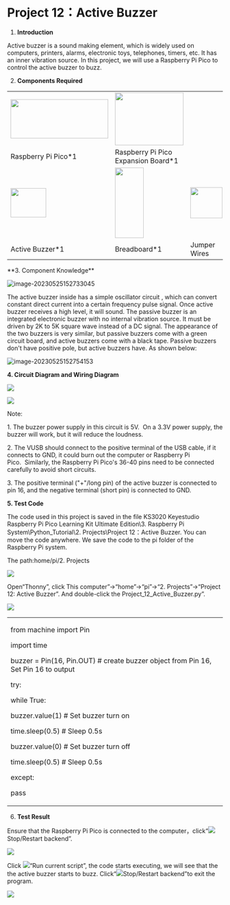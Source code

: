 # Project 12：Active Buzzer

1.  **Introduction**

Active buzzer is a sound making element, which is widely used on computers, printers, alarms, electronic toys, telephones, timers, etc. It has an inner vibration source. In this project, we will use a Raspberry Pi Pico to control the active buzzer to buzz.

2.  **Components Required**

<table>
<tbody>
<tr class="odd">
<td><img src="https://raw.githubusercontent.com/keyestudio/KS3020-KS3020F-Keyestudio-Raspberry-Pi-Pico-Ultimate-Starter-Kit-Raspberry-Pi/master/media/b18fe281156b29c44796f72222718d58.jpeg" style="width:2.37431in;height:0.94514in" /></td>
<td><img src="https://raw.githubusercontent.com/keyestudio/KS3020-KS3020F-Keyestudio-Raspberry-Pi-Pico-Ultimate-Starter-Kit-Raspberry-Pi/master/media/bbed91c0b45fcafc7e7163bfeabf68f9.png" style="width:1.67014in;height:1.28472in" /></td>
<td></td>
<td></td>
</tr>
<tr class="even">
<td>Raspberry Pi Pico*1</td>
<td>Raspberry Pi Pico Expansion Board*1</td>
<td></td>
<td></td>
</tr>
<tr class="odd">
<td><img src="https://raw.githubusercontent.com/keyestudio/KS3020-KS3020F-Keyestudio-Raspberry-Pi-Pico-Ultimate-Starter-Kit-Raspberry-Pi/master/media/4b4f653a76a82a3b413855493cc58fba.png" style="width:0.86111in;height:0.70069in" /></td>
<td><img src="https://raw.githubusercontent.com/keyestudio/KS3020-KS3020F-Keyestudio-Raspberry-Pi-Pico-Ultimate-Starter-Kit-Raspberry-Pi/master/media/e380dd26e4825be9a768973802a55fe6.png" style="width:0.69375in;height:1.70139in" /></td>
<td><img src="https://raw.githubusercontent.com/keyestudio/KS3020-KS3020F-Keyestudio-Raspberry-Pi-Pico-Ultimate-Starter-Kit-Raspberry-Pi/master/media/c801a7baee258ff7f5f28ac6e9a7097b.png" style="width:0.77778in;height:0.74792in" /></td>
<td><img src="https://raw.githubusercontent.com/keyestudio/KS3020-KS3020F-Keyestudio-Raspberry-Pi-Pico-Ultimate-Starter-Kit-Raspberry-Pi/master/media/7dcbd02995be3c142b2f97df7f7c03ce.png" style="width:1.05903in;height:0.56667in" /></td>
</tr>
<tr class="even">
<td>Active Buzzer*1</td>
<td>Breadboard*1</td>
<td>Jumper Wires</td>
<td>USB Cable*1</td>
</tr>
</tbody>
</table>
**3. Component Knowledge**

![image-20230525152733045](media/image-20230525152733045.png)

The active buzzer inside has a simple oscillator circuit , which can convert constant direct current into a certain frequency pulse signal. Once active buzzer receives a high level, it will sound. The passive buzzer is an integrated electronic buzzer with no internal vibration source. It must be driven by 2K to 5K square wave instead of a DC signal. The appearance of the two buzzers is very similar, but passive buzzers come with a green circuit board, and active buzzers come with a black tape. Passive buzzers don't have positive pole, but active buzzers have. As shown below:

![image-20230525152754153](media/image-20230525152754153.png)

**4. Circuit Diagram and Wiring Diagram**



![](/media/48e73ef2d6090fe7cda58c385bad2ab2.png)

![](/media/56df73f7ac711e510b30164c5759615f.png)

Note:

1\. The buzzer power supply in this circuit is 5V.  On a 3.3V power supply, the buzzer will work, but it will reduce the loudness.  

2\. The VUSB should connect to the positive terminal of the USB cable, if it connects to GND, it could burn out the computer or Raspberry Pi Pico.  Similarly, the Raspberry Pi Pico's 36-40 pins need to be connected carefully to avoid short circuits. 

3\. The positive terminal ("+"/long pin) of the active buzzer is connected to pin 16, and the negative terminal (short pin) is connected to GND.

**5. Test Code**

The code used in this project is saved in the file KS3020 Keyestudio Raspberry Pi Pico Learning Kit Ultimate Edition\\3. Raspberry Pi System\\Python\_Tutorial\\2. Projects\\Project 12：Active Buzzer. You can move the code anywhere. We save the code to the pi folder of the Raspberry Pi system.

The path:home/pi/2. Projects

![](/media/ae27830403a2f741aa9b725e5324c215.png)

Open“Thonny”, click This computer”→“home”→“pi”→“2. Projects”→“Project 12: Active Buzzer”. And double-click the Project\_12\_Active\_Buzzer.py”.

![](/media/ea2bb3dcb76907238d836020d837a605.png)

<table>
<tbody>
<tr class="odd">
<td><p>from machine import Pin</p>
<p>import time</p>
<p>buzzer = Pin(16, Pin.OUT) # create buzzer object from Pin 16, Set Pin 16 to output</p>
<p>try:</p>
<p>while True:</p>
<p>buzzer.value(1) # Set buzzer turn on</p>
<p>time.sleep(0.5) # Sleep 0.5s</p>
<p>buzzer.value(0) # Set buzzer turn off</p>
<p>time.sleep(0.5) # Sleep 0.5s</p>
<p>except:</p>
<p>pass</p></td>
</tr>
</tbody>
</table>

6.  **Test Result**
    
Ensure that the Raspberry Pi Pico is connected to the computer，click“![](/media/ec00367ea605788eab454cd176b94c7b.png)Stop/Restart backend”.
    
![](/media/8166e15e1eeff8fe85a176be7cd6c9c2.png)
    
Click ![](/media/bb4d9305714a178069d277b20e0934b7.png)“Run current script”, the code starts executing, we will see that the the active buzzer starts to buzz. Click“![](/media/ec00367ea605788eab454cd176b94c7b.png)Stop/Restart backend”to exit the program.
    
![](/media/95dc4875728d03ac8c4c48b62afb48fa.png)
